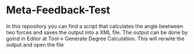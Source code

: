 # Meta-Feedback-Test

In this repository you can find a script that calculates the angle beetween two forces and saves the output into a XML file.
The output can be done by goind in Editor at Tool-> Generate Degree Calculation. This will rerwite the output and open the file
